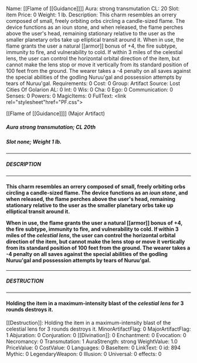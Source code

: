 Name: [[Flame of [[Guidance]]]]
Aura: strong transmutation
CL: 20
Slot: item
Price: 0
Weight: 1 lb.
Description: This charm resembles an orrery composed of small, freely orbiting orbs circling a candle-sized flame. The device functions as an ioun stone, and when released, the flame perches above the user's head, remaining stationary relative to the user as the smaller planetary orbs take up elliptical transit around it. When in use, the flame grants the user a natural [[armor]] bonus of +4, the fire subtype, immunity to fire, and vulnerability to cold. If within 3 miles of the celestial lens, the user can control the horizontal orbital direction of the item, but cannot make the lens stop or move it vertically from its standard position of 100 feet from the ground. The wearer takes a -4 penalty on all saves against the special abilities of the godling Nuruu'gal and possession attempts by tears of Nuruu'gal.
Requirements: 0
Cost: 0
Group: Artifact
Source: Lost Cities Of Golarion
AL: 0
Int: 0
Wis: 0
Cha: 0
Ego: 0
Communication: 0
Senses: 0
Powers: 0
MagicItems: 0
FullText: <link rel="stylesheet"href="PF.css"><div class="heading"><p class="alignleft">[[Flame of [[Guidance]]]] (Major Artifact)</p><div style="clear: both;"></div></div><div><h5><b>Aura </b>strong transmutation; <b>CL </b>20th</h5><h5><b>Slot </b>none; <b>Weight </b>1 lb.</h5></div><hr/><div><h5><b>DESCRIPTION</b></h5></div><hr/><div><h4><p>This charm resembles an orrery composed of small, freely orbiting orbs circling a candle-sized flame. The device functions as an <i>ioun stone</i>, and when released, the flame perches above the user's head, remaining stationary relative to the user as the smaller planetary orbs take up elliptical transit around it.</p><p>When in use, the flame grants the user a natural [[armor]] bonus of +4, the fire subtype, immunity to fire, and vulnerability to cold. If within 3 miles of the <i>celestial lens</i>, the user can control the horizontal orbital direction of the item, but cannot make the lens stop or move it vertically from its standard position of 100 feet from the ground. The wearer takes a -4 penalty on all saves against the special abilities of the godling Nuruu'gal and possession attempts by tears of Nuruu'gal.</p></h4></div><hr/><div><h5><b>DESTRUCTION</b></h5></div><hr/><div><h4><p>Holding the item in a maximum-intensity blast of the <i>celestial lens</i> for 3 rounds destroys it.</p></h4></div>
[[Destruction]]: Holding the item in a maximum-intensity blast of the celestial lens for 3 rounds destroys it.
MinorArtifactFlag: 0
MajorArtifactFlag: 1
Abjuration: 0
Conjuration: 0
[[Divination]]: 0
Enchantment: 0
Evocation: 0
Necromancy: 0
Transmutation: 1
AuraStrength: strong
WeightValue: 1.0
PriceValue: 0
CostValue: 0
Languages: 0
BaseItem: 0
LinkText: 0
id: 894
Mythic: 0
LegendaryWeapon: 0
Illusion: 0
Universal: 0
effects: 0
